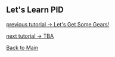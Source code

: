 ## Let's Learn PID
[previous tutorial -> Let's Get Some Gears!](LLGears.md)



[next tutorial -> TBA](../README.md)

[Back to Main](../README.md)
